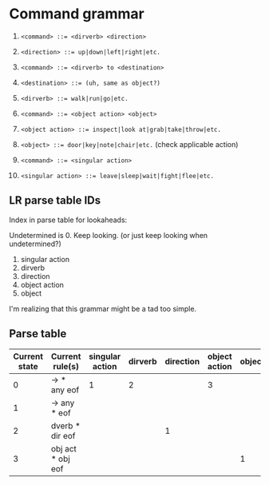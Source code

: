 # Command grammar

1. `<command> ::= <dirverb> <direction>`
1. `<direction> ::= up|down|left|right|etc. `
1. `<command> ::= <dirverb> to <destination>`
1. `<destination> ::= (uh, same as object?)`
1. `<dirverb> ::= walk|run|go|etc. `

1. `<command> ::= <object action> <object>`
1. `<object action> ::= inspect|look at|grab|take|throw|etc.`
1. `<object> ::= door|key|note|chair|etc.`
    (check applicable action)

1. `<command> ::= <singular action>`
1. `<singular action> ::= leave|sleep|wait|fight|flee|etc. `

## LR parse table IDs

Index in parse table for lookaheads:

Undetermined is 0. Keep looking. (or just keep looking when undetermined?)
1. singular action
1. dirverb
1. direction
1. object action
1. object

I'm realizing that this grammar might be a tad too simple.

## Parse table

| Current state | Current rule(s)    | singular action | dirverb | direction | object action | object | eof | command |
|---------------|--------------------|-----------------|---------|-----------|---------------|--------|-----|---------|
|      0        | <com> -> * any eof |        1        |    2    |           |       3       |        |     |         |
|      1        | <com> -> any * eof |                 |         |           |               |        | yes |         |
|      2        |  dverb * dir eof   |                 |         |     1     |               |        |     |         |
|      3        | obj act * obj eof  |                 |         |           |               |    1   |     |         |
